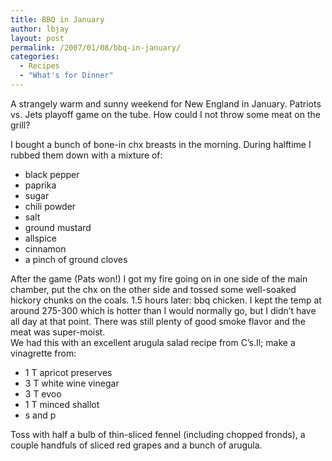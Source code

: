 ```yaml
---
title: BBQ in January
author: lbjay
layout: post
permalink: /2007/01/08/bbq-in-january/
categories:
  - Recipes
  - "What's for Dinner"
---
```

<abbr class="unapi-id" title=""><!-- &nbsp; --></abbr> 

A strangely warm and sunny weekend for New England in January. Patriots vs. Jets playoff game on the tube. How could I not throw some meat on the grill?

I bought a bunch of bone-in chx breasts in the morning. During halftime I rubbed them down with a mixture of:

  * black pepper
  * paprika
  * sugar
  * chili powder
  * salt
  * ground mustard
  * allspice
  * cinnamon
  * a pinch of ground cloves

After the game (Pats won!) I got my fire going on in one side of the main chamber, put the chx on the other side and tossed some well-soaked hickory chunks on the coals. 1.5 hours later: bbq chicken. I kept the temp at around 275-300 which is hotter than I would normally go, but I didn&#8217;t have all day at that point. There was still plenty of good smoke flavor and the meat was super-moist.  
We had this with an excellent arugula salad recipe from C&#8217;s.Il; make a vinagrette from:

  * 1 T apricot preserves
  * 3 T white wine vinegar
  * 3 T evoo
  * 1 T minced shallot
  * s and p

Toss with half a bulb of thin-sliced fennel (including chopped fronds), a couple handfuls of sliced red grapes and a bunch of arugula.